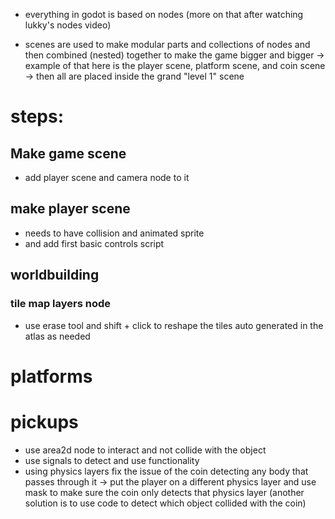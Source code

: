 - everything in godot is based on nodes (more on that after watching lukky's nodes video)

- scenes are used to make modular parts and collections of nodes and then combined (nested) together to make the game bigger and bigger -> example of that here is the player scene, platform scene, and coin scene -> then all are placed inside the grand "level 1" scene

# steps:

## Make game scene
- add player scene and camera node to it

## make player scene
- needs to have collision and animated sprite
- and add first basic controls script

## worldbuilding
### tile map layers node
- use erase tool and shift + click to reshape the tiles auto generated in the atlas as needed

# platforms

# pickups
- use area2d node to interact and not collide with the object
- use signals to detect and use functionality
- using physics layers fix the issue of the coin detecting any body that passes through it -> put the player on a different physics layer and use mask to make sure the coin only detects that physics layer (another solution is to use code to detect which object collided with the coin)